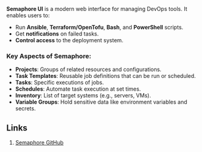 **Semaphore UI** is a modern web interface for managing DevOps tools. It enables users to:
- Run **Ansible**, **Terraform/OpenTofu**, **Bash**, and **PowerShell** scripts.
- Get **notifications** on failed tasks.
- **Control access** to the deployment system.

### Key Aspects of Semaphore:
- **Projects**: 
	Groups of related resources and configurations.
- **Task Templates**: 
	Reusable job definitions that can be run or scheduled.
- **Tasks**: 
	Specific executions of jobs. 
- **Schedules**: 
	Automate task execution at set times.
- **Inventory**: 
	List of target systems (e.g., servers, VMs).
- **Variable Groups**: 
	Hold sensitive data like environment variables and secrets.
## Links
1. [Semaphore GitHub](https://github.com/semaphoreui/semaphore)
